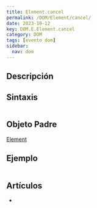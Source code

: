 ```yaml
---
title: Element.cancel
permalink: /DOM/Element/cancel/
date: 2023-10-12
key: DOM.E.Element.cancel
category: DOM
tags: [evento dom]
sidebar:
  nav: dom
---
```


## Descripción


## Sintaxis


```javascript

```


## Objeto Padre


[Element](https://www.w3api.com/DOM/Element/)


## Ejemplo


```javascript

```


## Artículos

- 
